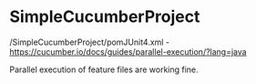 # SimpleCucumberProject

/SimpleCucumberProject/pomJUnit4.xml - https://cucumber.io/docs/guides/parallel-execution/?lang=java


Parallel execution of feature files are working fine.